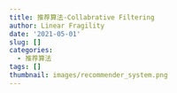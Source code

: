```yaml
---
title: 推荐算法-Collabrative Filtering
author: Linear Fragility
date: '2021-05-01'
slug: []
categories:
  - 推荐算法
tags: []
thumbnail: images/recommender_system.png
---
```

